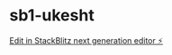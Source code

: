 # sb1-ukesht

[Edit in StackBlitz next generation editor ⚡️](https://stackblitz.com/~/github.com/codingggod/sb1-ukesht)